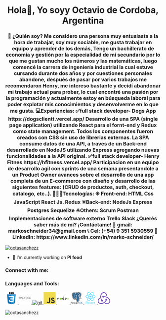 <h1 align="center">Hola👋, Yo soyy Octavio de Cordoba, Argentina</h1>
<h3 align="center">👀 ¿Quién soy? Me considero una persona muy entusiasta a la hora de trabajar, soy muy sociable, me gusta trabajar en equipo y aprender de los demás, Tengo un bachillerato de economía y gestión por la especialidad de mi secundario por lo que me gustan mucho los números y las matemáticas, luego comencé la carrera de ingeniería industrial la cual estuve cursando durante dos años y por cuestiones personales abandone, después de pasar por varios trabajos me recomendaron Henry, me intereso bastante y decidí abandonar mi trabajo actual para probar, lo cual encontré una pasión por la programación y actualmente estoy en búsqueda laboral para poder explotar mis conocimientos y desenvolverme en lo que me gusta. 💻Experiencias: ✅full stack developer- Dogs App https://dogsclientt.vercel.app/ Desarrollo de una SPA (single page application) utilizando React para el fornt-end y Redux como state management. Todos los componentes fueron creados con CSS sin uso de librerias externas. La SPA consume datos de una API, a traves de un Back-end desarrollado en NodeJS utilizando Express agregando nuevas funcionalidades a la API original. ✅full stack developer- Henry Fitnes https://hfitness.vercel.app/ Participacion en un equipo de desarrollo agil con sprints de una semana presentandole a un Product Owner avances sobre el desarrollo de una app completa de un E-commerce con diseño y desarrollo de las siguientes features: (CRUD de productos, auth, checkout, catalogo, etc..). 👨🏼‍💻Tecnologías: ✳️ Front-end: HTML Css JavaScript React Js. Redux ✳️Back-end: NodeJs Express Postgres Sequelize ✳️Others: Scrum Postman Implementaciones de software externo Trello Slack ¿Querés saber más de mi? ¡Contáctame! 📩 gmail: markoschneider34@gmail.com 📞 Cel: (+54) 9 351 5930559 💬 LinkedIn: https://www.linkedin.com/in/marko-schneider/</h3>

<p align="left"> <a href="https://github.com/ryo-ma/github-profile-trophy"><img src="https://github-profile-trophy.vercel.app/?username=octasanchezz" alt="octasanchezz" /></a> </p>

- 🔭 I’m currently working on **PI food**

<h3 align="left">Connect with me:</h3>
<p align="left">
</p>

<h3 align="left">Languages and Tools:</h3>
<p align="left"> <a href="https://www.w3schools.com/css/" target="_blank" rel="noreferrer"> <img src="https://raw.githubusercontent.com/devicons/devicon/master/icons/css3/css3-original-wordmark.svg" alt="css3" width="40" height="40"/> </a> <a href="https://expressjs.com" target="_blank" rel="noreferrer"> <img src="https://raw.githubusercontent.com/devicons/devicon/master/icons/express/express-original-wordmark.svg" alt="express" width="40" height="40"/> </a> <a href="https://git-scm.com/" target="_blank" rel="noreferrer"> <img src="https://www.vectorlogo.zone/logos/git-scm/git-scm-icon.svg" alt="git" width="40" height="40"/> </a> <a href="https://developer.mozilla.org/en-US/docs/Web/JavaScript" target="_blank" rel="noreferrer"> <img src="https://raw.githubusercontent.com/devicons/devicon/master/icons/javascript/javascript-original.svg" alt="javascript" width="40" height="40"/> </a> <a href="https://nodejs.org" target="_blank" rel="noreferrer"> <img src="https://raw.githubusercontent.com/devicons/devicon/master/icons/nodejs/nodejs-original-wordmark.svg" alt="nodejs" width="40" height="40"/> </a> <a href="https://www.postgresql.org" target="_blank" rel="noreferrer"> <img src="https://raw.githubusercontent.com/devicons/devicon/master/icons/postgresql/postgresql-original-wordmark.svg" alt="postgresql" width="40" height="40"/> </a> <a href="https://reactjs.org/" target="_blank" rel="noreferrer"> <img src="https://raw.githubusercontent.com/devicons/devicon/master/icons/react/react-original-wordmark.svg" alt="react" width="40" height="40"/> </a> <a href="https://redux.js.org" target="_blank" rel="noreferrer"> <img src="https://raw.githubusercontent.com/devicons/devicon/master/icons/redux/redux-original.svg" alt="redux" width="40" height="40"/> </a> </p>

<p><img align="center" src="https://github-readme-stats.vercel.app/api/top-langs?username=octasanchezz&show_icons=true&locale=en&layout=compact" alt="octasanchezz" /></p>
